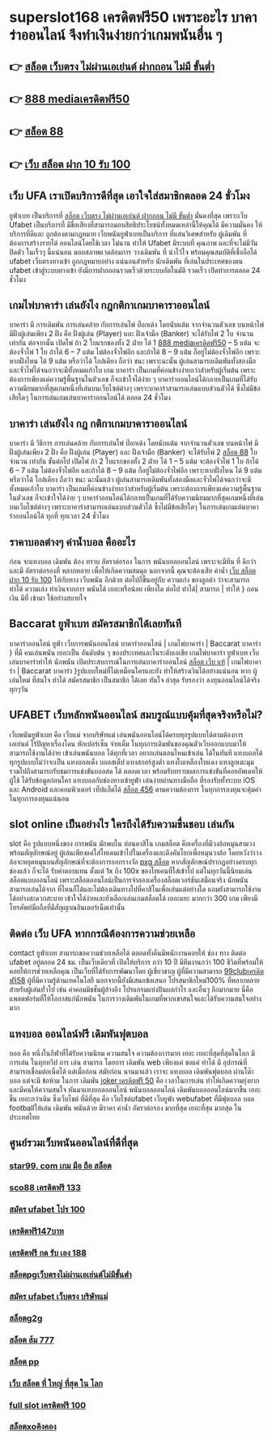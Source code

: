 # superslot168 เครดิตฟรี50  เพราะอะไร บาคาร่าออนไลน์  จึงทำเงินง่ายกว่าเกมพนันอื่น ๆ 

## 👉 [สล็อต เว็บตรง ไม่ผ่านเอเย่นต์ ฝากถอน ไม่มี ขั้นต่ำ](https://member.mabet.net/?action=login)
## 👉 [888 mediaเครดิตฟรี50](https://mabet.net/credit-free-100/)
## 👉 [สล็อต 88](https://bio.link/tisawago)
## 👉 [เว็บ สล็อต ฝาก 10 รับ 100](https://mabet.net/credit-free-new/)

## เว็บ UFA เราเปิดบริการดีที่สุด เอาใจใส่สมาชิกตลอด 24 ชั่วโมง

 ยูฟ่าเบท  เป็นบริการที่ [สล็อต เว็บตรง ไม่ผ่านเอเย่นต์ ฝากถอน ไม่มี ขั้นต่ำ](https://mabet.net/credit-free-100/) มั่นคงที่สุด เพราะเว็บ Ufabet  เป็นบริการที่ มีชื่อเสียงที่สามารถมอบสิทธิประโยชน์ทั้งหมดเหล่านี้ให้คุณได้ มีความมั่นคง  ให้บริการที่ดีและ ถูกต้องตามกฎหมาย เว็บพนันยูฟ่าเบทเป็นบริการ ที่แสนวิเศษสำหรับ ผู้เดิมพัน ที่ต้องการสร้างรายได้ ออนไลน์โดยใช้เวลา ไม่นาน ทำให้ Ufabet มีระบบที่ คุณภาพ และที่จะไม่มีวัน ปิดตัว ในเร็วๆ นี้แน่นอน มอบสภาพแวดล้อมการ วางเดิมพัน ที่ น่าไว้ใจ พร้อมคุณสมบัติที่เชื่อถือได้  ufabet เว็บตรงทางเข้า  ถูกกฎหมายอย่าง แน่นอนสำหรับ นักเดิมพัน ที่เล่นในประเทศของตน ufabet เข้าสู่ระบบทางเข้า ยังมีการฝากถอนรวดเร็วด้วยระบบอัตโนมัติ รวดเร็ว เปิดทำการตลอด 24 ชั่วโมง


##  เกมไพ่บาคาร่า  เล่นยังไง กฎกติกาเกมบาคาราออนไลน์

บาคาร่า มี  การเดิมพัน  การเล่นคล้าย กับการเล่นไพ่ ป๊อกเด้ง โดยนับแต้ม จากจำนวนตัวเลข บนหน้าไพ่ มีฝั่งผู้เล่นเพียง 2 ฝั่ง คือ ฝั่งผู้เล่น (Player)  และ ฝั่งเจ้ามือ (Banker) จะได้รับไพ่ 2 ใบ จำนวน เท่ากัน  ต่อจากนั้น  เปิดไพ่ ถ้า 2 ใบแรกของทั้ง 2 ฝ่าย ได้ 1 [888 mediaเครดิตฟรี50](https://bio.link/tisawago) – 5 แต้ม จะต้องจั่วไพ่ 1 ใบ ถ้าได้ 6 – 7 แต้ม ไม่ต้องจั่วไพ่อีก  และถ้าได้ 8 – 9 แต้ม ก็อยู่ไม่ต้องจั่วไพ่อีก เพราะหากฝั่งไหน ได้ 9 แต้ม หรือว่าได้ ใกล้เคียง ถือว่า ชนะ เพราะฉะนั้น ผู้เล่นสามารถเดิมพันทั้งสองมือและจั่วไพ่ได้จนกว่าจะมีทั้งหมดเก้าใบ   เกม บาคาร่า  เป็นเกมที่ค่อนข้างง่ายกว่าสำหรับผู้เริ่มต้น เพราะต้องการเพียงแค่ความรู้พื้นฐานในตัวเลข ก็จะเข้าใจได้ง่าย ๆ บาคาร่าออนไลน์ได้กลายเป็นเกมที่ได้รับความนิยมมากที่สุดเกมหนึ่งที่เล่นบนเว็บไซต์ต่างๆ เพราะบาคาร่าสามารถเล่นแบบส่วนตัวได้ ซึ่งไม่มีข้อเสียใดๆ ในการเล่นเกมเล่นบาคาร่าออนไลน์ได้  ตลอด 24 ชั่วโมง


## บาคาร่า เล่นยังไง กฎ กติกาเกมบาคาราออนไลน์

บาคาร่า มี  วิธีการ  การเล่นคล้าย กับการเล่นไพ่ ป๊อกเด้ง โดยนับแต้ม จากจำนวนตัวเลข บนหน้าไพ่ มีฝั่งผู้เล่นเพียง 2 ฝั่ง คือ ฝั่งผู้เล่น (Player)  และ ฝั่งเจ้ามือ (Banker) จะได้รับไพ่ 2 [สล็อต 88](https://mabet.net/credit-free-new/) ใบ จำนวน เท่ากัน  ขั้นต่อไป  เปิดไพ่ ถ้า 2 ใบแรกของทั้ง 2 ฝ่าย ได้ 1 – 5 แต้ม จะต้องจั่วไพ่ 1 ใบ ถ้าได้ 6 – 7 แต้ม ไม่ต้องจั่วไพ่อีก  และถ้าได้ 8 – 9 แต้ม ก็อยู่ไม่ต้องจั่วไพ่อีก เพราะหากฝั่งไหน ได้ 9 แต้ม หรือว่าได้ ใกล้เคียง ถือว่า ชนะ  ฉะนั้นแล้ว ผู้เล่นสามารถเดิมพันทั้งสองมือและจั่วไพ่ได้จนกว่าจะมีทั้งหมดเก้าใบ บาคาร่า  เป็นเกมที่ค่อนข้างง่ายกว่าสำหรับผู้เริ่มต้น เพราะต้องการเพียงแค่ความรู้พื้นฐานในตัวเลข ก็จะเข้าใจได้ง่าย ๆ บาคาร่าออนไลน์ได้กลายเป็นเกมที่ได้รับความนิยมมากที่สุดเกมหนึ่งที่เล่นบนเว็บไซต์ต่างๆ เพราะบาคาร่าสามารถเล่นแบบส่วนตัวได้ ซึ่งไม่มีข้อเสียใดๆ ในการเล่นเกมเล่นบาคาร่าออนไลน์ได้ ทุกที่ ทุกเวลา 24 ชั่วโมง

## ราคาบอลต่างๆ ค่าน้ำบอล คืออะไร

ก่อน จะแทงบอล เดิมพัน  ต้อง  ทราบ  อัตราต่อรอง ในการ พนันบอลออนไลน์  เพราะจะมีทีม ที่ ดีกว่าและมี อัตราต่อรองที่ หลากหลาย เพื่อให้เกิดความสมดุล  นอกจากนี้  คุณจะต้องเสีย ค่าน้ำ [เว็บ สล็อต ฝาก 10 รับ 100](https://mabet.net/pg-slot-credit-free/)  ให้กับทาง  เว็บพนัน อีกด้วย ต่อไปก็ขึ้นอยู่กับ ความเก่ง  ของลูกค้า  ว่าจะสามารถ ทำได้ ความเก่ง ทำเงินจากการ  พนันได้ เยอะหรือน้อย เพียงใด  ต่อไป  ทำได้| สามารถ | ทำให้ } ถอนเงิน   มีที่   เข้ามา ใช้อย่างสบายใจ

##  Baccarat   ยูฟ่าเบท  สมัครสมาชิกได้เลยทันที

บาคาร่าออนไลน์   ยูฟ่า เว็บการพนันออนไลน์ บาคาร่าออนไลน์ | เกมไพ่บาคาร่า | Baccarat บาคาร่า } ที่มี คนเล่นพนัน เยอะเป็น อันดับต้น ๆ ของประเทศและในระดับเอเชีย  เกมไพ่บาคาร่า  ยูฟ่าเบท   เว็บ เล่นบาคาร่าทำให้ นักพนัน เปิดประสบการณ์ในการเล่นบาคาร่าออนไลน์ [สล็อต เว็บ แท้](https://mabet.net/) | เกมไพ่บาคาร่า | Baccarat บาคาร่า }รูปแบบใหม่ที่ไม่เหมือนใครและยัง   ทำให้สร้างเงินได้อย่างแน่นอน หาก ผู้เล่นใหม่ ที่สนใจ  ทำได้  สมัครสมาชิก  เป็นสมาชิก ได้เลย ทันใจ  ล่าสุด  รับรองว่า ลงทุนออนไลน์ได้จริงทุกๆวัน


## UFABET เว็บหลักพนันออนไลน์ สมบรูณ์แบบคุ้มที่สุดจริงหรือไม่?

 เว็บพนันยูฟ่าเบท คือ  เว็บแม่ จากบริษัทแม่ เล่นพนันออนไลน์ได้ครบทุกรูปแบบได้ตามต้องการ  เอเย่นต์ ไร้ปัญหาเรื่องโดน หักเปอร์เซ็น จ่ายเต็ม ในทุกการเดิมพันของคุณตัวเว็บออกแบบมาให้สามารถใช้งานได้ง่าย เข้าเล่นพนันบอล ได้ทุกที่เวลา อยากเล่นตอนไหนเข้าเล่น ได้ในทันที แทงบอลได้ ทุกรูปแบบไม่ว่าจะเป็น แทงบอลเต็ง บอลสเต็ป แทงสกอร์สูงต่ำ แทงใบเหลืองใบแดง แทงลูกเตะมุม รวมไปถึงสามารถรับชมการแข่งขันบอลสด ได้ ตลอดเวลา พร้อมรับทราบผลการแข่งขันที่คอยอัพเดทให้ ผู้ใช้  ได้รับข้อมูลก่อนใคร แทงบอลกับช่องทางเข้ายูฟ่า เล่นง่ายผ่านทางมือถือ ที่รองรับทั้งระบบ iOS และ Android และคอมพิวเตอร์ เท็ปแล็ตได้ [สล็อต 456](https://mabet.net/register/)  ตามความต้องการ ในทุกการลงทุนจะคุ้มค่าในทุกการลงทุนแน่นอน


##  slot online  เป็นอย่างไร ใครถึงได้รับความชื่นชอบ เล่นกัน

 slot  คือ รูปแบบหนึ่งของ การพนัน มักพบใน บ่อนคาสิโน  เกมสล็อต  คือเครื่องที่มีวงล้อหมุนสามวงพร้อมสัญลักษณ์อยู่ ผู้เล่นเพียงแค่ใส่โทเคนเข้าไปในเครื่องและดึงคันโยกเพื่อหมุนวงล้อ โดยหวังว่าวงล้อจะหยุดหมุนบนสัญลักษณ์ที่จะต้องการออกรางวัล [pxg สล็อต](https://member.mabet.net/?action=login) หากสัญลักษณ์ปรากฏอย่างครบทุกช่องแล้ว ก็จะได้ รับค่าตอบแทน ตั้งแต่ 1x ถึง 100x ของโทเคนที่ใส่เข้าไป แต่ในทุกวันนี้นิยมเล่นสล็อตแบบออนไลน์ เพราะสล็อตออนไลน์เป็นการจำลองเครื่องสล็อตเวอร์ชันเสมือนจริง  นักพนัน สามารถเล่นได้จาก ที่ไหนก็ได้และไม่ต้องเดินทางไปที่คาสิโนเพื่อเล่นแต่อย่างใด แถมยังสามารถใช้งานได้อย่างสะดวกสะบาย เข้าใจได้ง่ายและยังเลือกเล่นเกมสล็อตได้ เยอะแยะ มากกว่า 300 เกม เพียงมีโทรศัพท์มือถือที่มีสัญญาณอินเตอร์เน็ตเท่านั้น 


## ติดต่อ   เว็บ UFA หากกรณีต้องการความช่วยเหลือ

 contact   ยูฟ่าเบท สามารถขอความช่วยเหลือได้  ตลอดทั้งคืนมีพนักงานคอยให้  ช่อง ทาง ติดต่อ ufabet อยู่ตลอด 24 ชม. เป็นเว็บเดียวที่  เปิดให้บริการ กว่า 10 ปี มีทีมงานกว่า 100 ชีวิตที่พร้อมให้ คอยให้การช่วยเหลือคุณ เป็นเว็บที่ได้รับการพัฒนาโดย ผู้เชี่ยวชาญ ผู้ที่มีความสามารถ [99clubเครดิตฟรี58](https://mabet.net/) ผู้ที่มีความรู้ด้านเทคโนโลยี นอกจากนี้ยังมีเสนอข้อเสนอ  โปรสมาชิกใหม่100% ที่หลากหลายสำหรับผู้เล่นทั่วไป เช่น ค่าคอมมิชชั่นผู้อ้างอิง โปรแกรมแบ่งปันผลกำไร และอื่นๆ อีกมากมาย นี่คือแพลตฟอร์มที่ให้โอกาสแก่นักพนัน ในการวางเดิมพันในเกมที่พวกเขาสนใจและได้รับความสนใจอย่างมาก


## แทงบอล ออนไลน์ฟรี เดิมพันฟุตบอล

 บอล  คือ หนึ่งในกีฬาที่ได้รับความนิยม ความสนใจ ความต้องการมาก เยอะ เยอะที่สุดที่สุดในโลก มีการเล่น ในทุกทวีป การ เล่น  สามารถ  โดยการ  เดิมพัน   web  เพียงแค่ ขอแค่ ทำได้ มี อุปกรณ์ที่สามารถเชื่อมต่อเน็ตได้ แต่เมื่อก่อน สมัยก่อน นานมาแล้ว เราจะ แทงบอล เดิมพันฟุตบอล  ผ่านโต๊ะบอล แต่จะมี ข้อห้าม ในการ เดิมพัน  [joker เครดิตฟรี 50](https://mabet.net/20-free-100/) คือ  เวลาในการเล่น ทำให้เกิดความยุ่งยาก และมีคนให้ความสนใจ หันมาแทงบอลออนไลน์ พนันบอลออนไลน์ เดิมพันบอลออนไลน์มากขึ้น เยอะขึ้น เยอะกว่าเดิม ซึ่งเว็บไชต์  ที่ดีที่สุด  คือ เว็บไซต์ufabet เว็บยูฟ่า webufabet ที่มีฟุตบอล บอล footballให้เล่น เดิมพัน พนันด้วย มีราคา ค่าน้ำ อัตราต่อรอง มากที่สุด เยอะที่สุด มากสุด ในประเทศไทย

## ศูนย์รวมเว็บพนันออนไลน์ที่ดีที่สุด

### [star99. com เกม มือ ถือ สล็อต](https://atom.io/themes/สล็อตเว็บตรง%20MABET.net%20superslot%20444%20เครดิตฟรี%2050%20008%20สล็อต%20สล็อตแตกหนัก%2020รับ100)
### [sco88 เครดิตฟรี 133](https://atom.io/themes/สล็อตเว็บตรง%20MABET.net%20สล็อตออนไลน์%20สมาชิกใหม่%20รับ%20เครดิตฟรี%20100%20008%20สล็อต%20สล็อตแตกหนัก%2020รับ100)
### [สมัคร ufabet โปร 100](https://atom.io/themes/สล็อตเว็บตรง%20MABET.net%20สมัคร%20ufabet%20เว็บ%20ตรง%20008%20สล็อต%20สล็อตแตกหนัก%2020รับ100)
### [เครดิตฟรี147บาท](https://atom.io/themes/สล็อตเว็บตรง%20MABET.net%20สบาย99%20สล็อต%20008%20สล็อต%20สล็อตแตกหนัก%2020รับ100)
### [เครดิตฟรี กด รับ เอง 188](https://atom.io/themes/สล็อตเว็บตรง%20MABET.net%20ทาง%20เข้า%20โจ๊ก%20เกอร์%20สล็อต%20008%20สล็อต%20สล็อตแตกหนัก%2020รับ100)
### [สล็อตpgเว็บตรงไม่ผ่านเอเย่นต์ไม่มีขั้นต่ํา](https://atom.io/themes/สล็อตเว็บตรง%20MABET.net%20superslot%20เครดิตฟรี%2050%20ไม่ต้องแชร์%202021%20008%20สล็อต%20สล็อตแตกหนัก%2020รับ100)
### [สมัคร ufabet เว็บตรง บริษัทแม่](https://atom.io/themes/สล็อตเว็บตรง%20MABET.net%20sa%20gaming%20เครดิตฟรี100%20008%20สล็อต%20สล็อตแตกหนัก%2020รับ100)
### [สล็อตg2g](https://atom.io/themes/สล็อตเว็บตรง%20MABET.net%20iprobet%20เครดิตฟรี%20008%20สล็อต%20สล็อตแตกหนัก%2020รับ100)
### [สล็อต ส้ม 777](https://atom.io/themes/สล็อตเว็บตรง%20MABET.net%20สบาย99เครดิตฟรี50%20008%20สล็อต%20สล็อตแตกหนัก%2020รับ100)
### [สล็อต pp](https://atom.io/themes/สล็อตเว็บตรง%20MABET.net%20สล็อต2xl%20008%20สล็อต%20สล็อตแตกหนัก%2020รับ100)
### [เว็บ สล็อต ที่ ใหญ่ ที่สุด ใน โลก](https://atom.io/themes/สล็อตเว็บตรง%20MABET.net%20สล็อต%20เครดิต%20ฟรี%20100%20ไม่%20ต้อง%20แชร์%202019%20008%20สล็อต%20สล็อตแตกหนัก%2020รับ100)
### [full slot เครดิตฟรี 100](https://atom.io/themes/สล็อตเว็บตรง%20MABET.net%20ติด%20ตั้ง%20โปรแกรมแฮก%20สล็อต%20008%20สล็อต%20สล็อตแตกหนัก%2020รับ100)
### [สล็อตxoคิงคอง](https://atom.io/themes/สล็อตเว็บตรง%20MABET.net%20pg%20slot%20เครดิตฟรี%2050%20บาท%20008%20สล็อต%20สล็อตแตกหนัก%2020รับ100)
